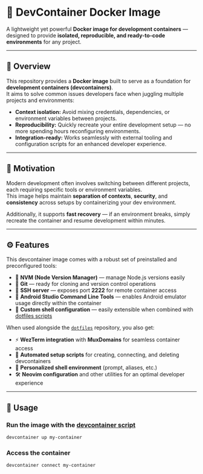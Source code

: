 # 🐳 DevContainer Docker Image

A lightweight yet powerful **Docker image for development containers** — designed to provide **isolated, reproducible, and ready-to-code environments** for any project.

---

## 🚀 Overview

This repository provides a **Docker image** built to serve as a foundation for **development containers (devcontainers)**.  
It aims to solve common issues developers face when juggling multiple projects and environments:

- **Context isolation:** Avoid mixing credentials, dependencies, or environment variables between projects.  
- **Reproducibility:** Quickly recreate your entire development setup — no more spending hours reconfiguring environments.  
- **Integration-ready:** Works seamlessly with external tooling and configuration scripts for an enhanced developer experience.

---

## 🧩 Motivation

Modern development often involves switching between different projects, each requiring specific tools or environment variables.  
This image helps maintain **separation of contexts**, **security**, and **consistency** across setups by containerizing your dev environment.

Additionally, it supports **fast recovery** — if an environment breaks, simply recreate the container and resume development within minutes.

---

## ⚙️ Features

This devcontainer image comes with a robust set of preinstalled and preconfigured tools:

- 🧠 **NVM (Node Version Manager)** — manage Node.js versions easily  
- 🧰 **Git** — ready for cloning and version control operations  
- 🐧 **SSH server** — exposes port **2222** for remote container access  
- 📱 **Android Studio Command Line Tools** — enables Android emulator usage directly within the container  
- 🔄 **Custom shell configuration** — easily extensible when combined with [dotfiles scripts](https://github.com/raulbrennersc/dotfiles)

When used alongside the [`dotfiles`](https://github.com/raulbrennersc/dotfiles) repository, you also get:
- ⚡ **WezTerm integration** with **MuxDomains** for seamless container access  
- 🧩 **Automated setup scripts** for creating, connecting, and deleting devcontainers  
- 🎨 **Personalized shell environment** (prompt, aliases, etc.)  
- 🛠️ **Neovim configuration** and other utilities for an optimal developer experience

---

## 🔌 Usage

### Run the image with the [devcontainer script](https://github.com/raulbrennersc/dotfiles/blob/main/scripts/devcontainers.sh)

```bash
devcontainer up my-container
```

### Access the container

```bash
devcontainer connect my-container
```
